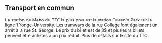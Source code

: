 ## Transport en commun

La station de Metro du TTC la plus près est la station Queen's Park sur la ligne 1 Yonge-University. Les tramways de la rue College font également un arrêt à la rue St. George. Le prix du billet est de 3$ et plusieurs billets peuvent être achetés à un prix réduit. Plus de détails sur le site du TTC.
